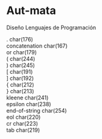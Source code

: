 # Aut-mata
Diseño Lenguajes de Programación

.             char(176)</br>
concatenation char(167)</br>
or            char(179)</br>
(             char(244)</br>
)             char(245)</br>
[             char(191)</br>
]             char(192)</br>
{             char(212)</br>
}             char(213)</br>
kleene        char(241)</br>
epsilon       char(238)</br>
end-of-string char(254)</br>
eol           char(220)</br>
cr            char(223)</br>
tab           char(219)</br>
